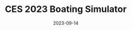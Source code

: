 ---
project_title: Touchpad Writing (Rust)
title: CES 2023 Boating Simulator
blurb: A rewrite of my touchpad writing project in Rust
date: "2023-09-14"
description: |-
    A rewrite of my touchpad writing project in Rust. My goal with the rewrite
    was to learn rust and also incorporate new knowledge of Windows input handling.
preview: /images/posts/ces-boating-simulator/CESPhoto.jpg
category:   Personal
basedir: /images/posts/ces-boating-simulator
---